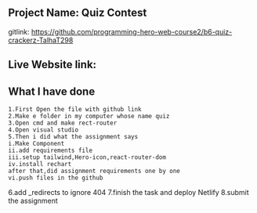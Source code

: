 ## Project Name: Quiz Contest
gitlink: https://github.com/programming-hero-web-course2/b6-quiz-crackerz-TalhaT298
## Live Website link:

## What I have done
    1.First Open the file with github link
    2.Make e folder in my computer whose name quiz
    3.Open cmd and make rect-router
    4.Open visual studio
    5.Then i did what the assignment says
    i.Make Component
    ii.add requirements file
    iii.setup tailwind,Hero-icon,react-router-dom
    iv.install rechart
    after that,did assignment requirements one by one
    vi.push files in the github
   6.add _redirects to ignore 404
   7.finish the task and deploy Netlify
   8.submit the assignment


